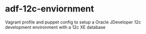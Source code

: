 adf-12c-enviornment
===================

Vagrant profile and puppet config to setup a Oracle JDeveloper 12c development environment with a 12c XE database
